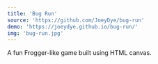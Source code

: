 ```yaml
---
title: 'Bug Run'
source: 'https://github.com/JoeyDye/bug-run'
demo: 'https://joeydye.github.io/bug-run/'
img: 'bug-run.jpg'
---
```


A fun Frogger-like game built using HTML canvas.
